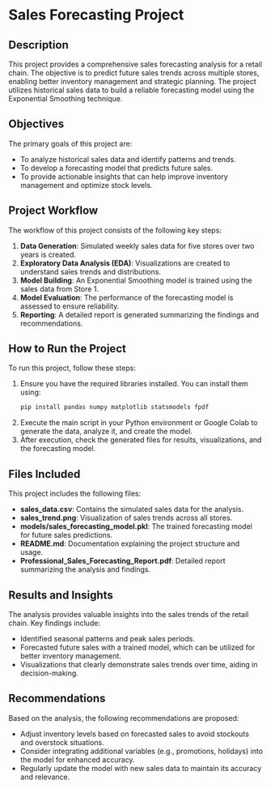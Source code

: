 # Sales Forecasting Project

## Description
This project provides a comprehensive sales forecasting analysis for a retail chain. The objective is to predict future sales trends across multiple stores, enabling better inventory management and strategic planning. The project utilizes historical sales data to build a reliable forecasting model using the Exponential Smoothing technique.

## Objectives
The primary goals of this project are:
- To analyze historical sales data and identify patterns and trends.
- To develop a forecasting model that predicts future sales.
- To provide actionable insights that can help improve inventory management and optimize stock levels.

## Project Workflow
The workflow of this project consists of the following key steps:
1. **Data Generation**: Simulated weekly sales data for five stores over two years is created.
2. **Exploratory Data Analysis (EDA)**: Visualizations are created to understand sales trends and distributions.
3. **Model Building**: An Exponential Smoothing model is trained using the sales data from Store 1.
4. **Model Evaluation**: The performance of the forecasting model is assessed to ensure reliability.
5. **Reporting**: A detailed report is generated summarizing the findings and recommendations.

## How to Run the Project
To run this project, follow these steps:
1. Ensure you have the required libraries installed. You can install them using:
   ```bash
   pip install pandas numpy matplotlib statsmodels fpdf
   ```
2. Execute the main script in your Python environment or Google Colab to generate the data, analyze it, and create the model.
3. After execution, check the generated files for results, visualizations, and the forecasting model.

## Files Included
This project includes the following files:
- **sales_data.csv**: Contains the simulated sales data for the analysis.
- **sales_trend.png**: Visualization of sales trends across all stores.
- **models/sales_forecasting_model.pkl**: The trained forecasting model for future sales predictions.
- **README.md**: Documentation explaining the project structure and usage.
- **Professional_Sales_Forecasting_Report.pdf**: Detailed report summarizing the analysis and findings.

## Results and Insights
The analysis provides valuable insights into the sales trends of the retail chain. Key findings include:
- Identified seasonal patterns and peak sales periods.
- Forecasted future sales with a trained model, which can be utilized for better inventory management.
- Visualizations that clearly demonstrate sales trends over time, aiding in decision-making.

## Recommendations
Based on the analysis, the following recommendations are proposed:
- Adjust inventory levels based on forecasted sales to avoid stockouts and overstock situations.
- Consider integrating additional variables (e.g., promotions, holidays) into the model for enhanced accuracy.
- Regularly update the model with new sales data to maintain its accuracy and relevance.

